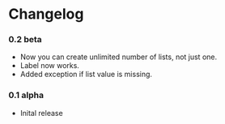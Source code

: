 # Changelog

### 0.2 beta

- Now you can create unlimited number of lists, not just one.
- Label now works.
- Added exception if list value is missing.

### 0.1 alpha

- Inital release